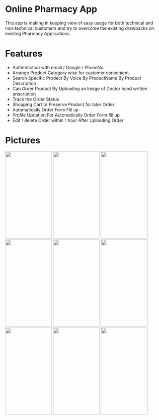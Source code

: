 # Online Pharmacy App 
This app is making in keeping view of easy usage for both technical and non-technical customers and try to overcome the existing drawbacks on existing Pharmacy Applications.

# Features
- Authentiction with email / Google / PhoneNo
- Arrange Product Category wise for customer convenient 
- Search Specific Prodect By Voice By ProductName By Product Description
- Can Order Product By Uploading an Image of Doctor hand written priscription
- Track the Order Status
- Shopping Cart to Preserve Product for later Order
- Automatically Order Form Fill up
- Profile Updation For Automatically Order Form fill up
- Edit / delete Order within 1 hour After Uploading Order  



# Pictures
<img src="(https://github.com/aliahmad39/PharmacyApp/blob/master/asset/homePage.jpg" width="150" height="280">
<img src="(https://github.com/aliahmad39/PharmacyApp/blob/master/asset/Login.jpg" width="150" height="280">
<img src="(https://github.com/aliahmad39/PharmacyApp/blob/master/asset/OrderByImage.jpg" width="150" height="280">
<img src="(https://github.com/aliahmad39/PharmacyApp/blob/master/asset/OrderForm.jpg" width="150" height="280">
<img src="(https://github.com/aliahmad39/PharmacyApp/blob/master/asset/ProductList.jpg" width="150" height="280">
<img src="(https://github.com/aliahmad39/PharmacyApp/blob/master/asset/SearchByName.jpg" width="150" height="280">
<img src="(https://github.com/aliahmad39/PharmacyApp/blob/master/asset/SearchByVoice.jpg" width="150" height="280">
<img src="(https://github.com/aliahmad39/PharmacyApp/blob/master/asset/ShoppingCart.jpg" width="150" height="280">
<img src="(https://github.com/aliahmad39/PharmacyApp/blob/master/asset/UpdateProfile.jpg" width="150" height="280">


